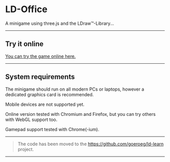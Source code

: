 # LD-Office

A minigame using three.js and the LDraw™-Library...

---

## Try it online

[You can try the game online here.](https://goeroeg.github.io/ld-learn/apps/office/hoffice.html)

---

## System requirements

The minigame should run on all modern PCs or laptops, however a dedicated graphics card is recommended.

Mobile devices are not supported yet.

Online version tested with Chromium and Firefox, but you can try others with WebGL support too.

Gamepad support tested with Chrome(-ium).

---

> The code has been moved to the https://github.com/goeroeg/ld-learn project.

---
